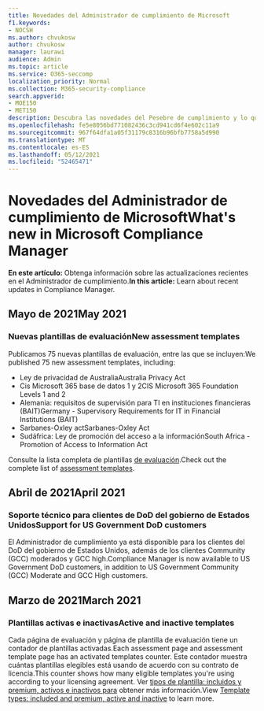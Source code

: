 ```yaml
---
title: Novedades del Administrador de cumplimiento de Microsoft
f1.keywords:
- NOCSH
ms.author: chvukosw
author: chvukosw
manager: laurawi
audience: Admin
ms.topic: article
ms.service: O365-seccomp
localization_priority: Normal
ms.collection: M365-security-compliance
search.appverid:
- MOE150
- MET150
description: Descubra las novedades del Pesebre de cumplimiento y lo que está por venir. Obtenga información sobre evaluaciones actualizadas, nuevas plantillas de evaluación, nuevas acciones y mucho más.
ms.openlocfilehash: fe5e8056bd771082436c3cd941cd6f4e602c11a9
ms.sourcegitcommit: 967f64dfa1a05f31179c8316b96bfb7758a5d990
ms.translationtype: MT
ms.contentlocale: es-ES
ms.lasthandoff: 05/12/2021
ms.locfileid: "52465471"
---
```

# <a name="whats-new-in-microsoft-compliance-manager"></a><span data-ttu-id="1141b-104">Novedades del Administrador de cumplimiento de Microsoft</span><span class="sxs-lookup"><span data-stu-id="1141b-104">What's new in Microsoft Compliance Manager</span></span>

<span data-ttu-id="1141b-105">**En este artículo:** Obtenga información sobre las actualizaciones recientes en el Administrador de cumplimiento.</span><span class="sxs-lookup"><span data-stu-id="1141b-105">**In this article:** Learn about recent updates in Compliance Manager.</span></span>

## <a name="may-2021"></a><span data-ttu-id="1141b-106">Mayo de 2021</span><span class="sxs-lookup"><span data-stu-id="1141b-106">May 2021</span></span>

### <a name="new-assessment-templates"></a><span data-ttu-id="1141b-107">Nuevas plantillas de evaluación</span><span class="sxs-lookup"><span data-stu-id="1141b-107">New assessment templates</span></span>

<span data-ttu-id="1141b-108">Publicamos 75 nuevas plantillas de evaluación, entre las que se incluyen:</span><span class="sxs-lookup"><span data-stu-id="1141b-108">We published 75 new assessment templates, including:</span></span>
- <span data-ttu-id="1141b-109">Ley de privacidad de Australia</span><span class="sxs-lookup"><span data-stu-id="1141b-109">Australia Privacy Act</span></span>
- <span data-ttu-id="1141b-110">Cis Microsoft 365 base de datos 1 y 2</span><span class="sxs-lookup"><span data-stu-id="1141b-110">CIS Microsoft 365 Foundation Levels 1 and 2</span></span>
- <span data-ttu-id="1141b-111">Alemania: requisitos de supervisión para TI en instituciones financieras (BAIT)</span><span class="sxs-lookup"><span data-stu-id="1141b-111">Germany - Supervisory Requirements for IT in Financial Institutions (BAIT)</span></span>
- <span data-ttu-id="1141b-112">Sarbanes-Oxley act</span><span class="sxs-lookup"><span data-stu-id="1141b-112">Sarbanes-Oxley Act</span></span>
- <span data-ttu-id="1141b-113">Sudáfrica: Ley de promoción del acceso a la información</span><span class="sxs-lookup"><span data-stu-id="1141b-113">South Africa - Promotion of Access to Information Act</span></span>

<span data-ttu-id="1141b-114">Consulte la lista completa de plantillas [de evaluación](compliance-manager-templates-list.md).</span><span class="sxs-lookup"><span data-stu-id="1141b-114">Check out the complete list of [assessment templates](compliance-manager-templates-list.md).</span></span>

## <a name="april-2021"></a><span data-ttu-id="1141b-115">Abril de 2021</span><span class="sxs-lookup"><span data-stu-id="1141b-115">April 2021</span></span>

### <a name="support-for-us-government-dod-customers"></a><span data-ttu-id="1141b-116">Soporte técnico para clientes de DoD del gobierno de Estados Unidos</span><span class="sxs-lookup"><span data-stu-id="1141b-116">Support for US Government DoD customers</span></span>

<span data-ttu-id="1141b-117">El Administrador de cumplimiento ya está disponible para los clientes del DoD del gobierno de Estados Unidos, además de los clientes Community (GCC) moderados y GCC high.</span><span class="sxs-lookup"><span data-stu-id="1141b-117">Compliance Manager is now available to US Government DoD customers, in addition to US Government Community (GCC) Moderate and GCC High customers.</span></span>

## <a name="march-2021"></a><span data-ttu-id="1141b-118">Marzo de 2021</span><span class="sxs-lookup"><span data-stu-id="1141b-118">March 2021</span></span>

### <a name="active-and-inactive-templates"></a><span data-ttu-id="1141b-119">Plantillas activas e inactivas</span><span class="sxs-lookup"><span data-stu-id="1141b-119">Active and inactive templates</span></span>

<span data-ttu-id="1141b-120">Cada página de evaluación y página de plantilla de evaluación tiene un contador de plantillas activadas.</span><span class="sxs-lookup"><span data-stu-id="1141b-120">Each assessment page and assessment template page has an activated templates counter.</span></span> <span data-ttu-id="1141b-121">Este contador muestra cuántas plantillas elegibles está usando de acuerdo con su contrato de licencia.</span><span class="sxs-lookup"><span data-stu-id="1141b-121">This counter shows how many eligible templates you're using according to your licensing agreement.</span></span> <span data-ttu-id="1141b-122">Ver [tipos de plantilla: incluidos y premium, activos e inactivos para](compliance-manager-templates.md#template-types-included-and-premium-active-and-inactive) obtener más información.</span><span class="sxs-lookup"><span data-stu-id="1141b-122">View [Template types: included and premium, active and inactive](compliance-manager-templates.md#template-types-included-and-premium-active-and-inactive) to learn more.</span></span>